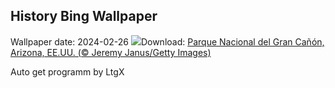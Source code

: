 ## History Bing Wallpaper
Wallpaper date: 2024-02-26
![](https://www.bing.com/th?id=OHR.GrandCanyonWinter_ES-ES1684306340_UHD.jpg&w=1000)Download: [Parque Nacional del Gran Cañón, Arizona, EE.UU. (© Jeremy Janus/Getty Images)](https://www.bing.com/th?id=OHR.GrandCanyonWinter_ES-ES1684306340_UHD.jpg)

Auto get programm by LtgX
